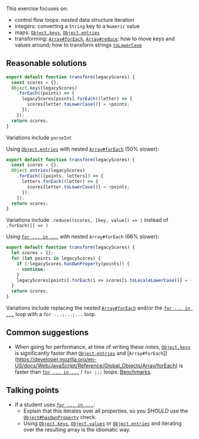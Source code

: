 This exercise focuses on:
- control flow loops: _nested_ data structure iteration
- integers: converting a `String` key to a `Numeric` value
- maps: [`Object.keys`](https://developer.mozilla.org/en-US/docs/Web/JavaScript/Reference/Global_Objects/Object/keys), [`Object.entries`](https://developer.mozilla.org/en-US/docs/Web/JavaScript/Reference/Global_Objects/Object/entries)
- transforming: [`Array#forEach`](https://developer.mozilla.org/en-US/docs/Web/JavaScript/Reference/Global_Objects/Array/forEach), [`Array#reduce`](https://developer.mozilla.org/en-US/docs/Web/JavaScript/Reference/Global_Objects/Array/reduce); how to move keys and values around; how to transform strings [`toLowerCase`](https://developer.mozilla.org/en-US/docs/Web/JavaScript/Reference/Global_Objects/String/toLowerCase)

## Reasonable solutions
```javascript
export default function transform(legacyScores) {
  const scores = {};
  Object.keys(legacyScores)
    .forEach((points) => {
      legacyScores[points].forEach((letter) => {
        scores[letter.toLowerCase()] = +points;
      });
    });
  return scores;
}
```
Variations include `parseInt`

Using [`Object.entries`](https://developer.mozilla.org/en-US/docs/Web/JavaScript/Reference/Global_Objects/Object/entries) with nested [`Array#forEach`](https://developer.mozilla.org/en-US/docs/Web/JavaScript/Reference/Global_Objects/Array/forEach) (50% slower):
```javascript
export default function transform(legacyScores) {
  const scores = {};
  Object.entries(legacyScores)
    .forEach(([points, letters]) => {
      letters.forEach((letter) => {
        scores[letter.toLowerCase()] = +points;
      });
    });
  return scores;
}
```
Variations include `.reduce((scores, [key, value]) => )` instead of `.forEach([] => )`

Using [`for ... in ...`](https://developer.mozilla.org/en-US/docs/Web/JavaScript/Reference/Statements/for...in) with nested `Array#forEach` (66% slower):
```javascript
export default function transform(legacyScores) {
  let scores = {};
  for (let points in legacyScores) {
    if (!legacyScores.hasOwnProperty(points)) {
      continue;
    }
    legacyScores[points].forEach(i => scores[i.toLocaleLowerCase()] = +points);
  }
  return scores;
}
```
Variations include replacing the nested [`Array#forEach`](https://developer.mozilla.org/en-US/docs/Web/JavaScript/Reference/Global_Objects/Array/forEach) and/or the [`for ... in ...`](https://developer.mozilla.org/en-US/docs/Web/JavaScript/Reference/Statements/for...in) loop with a `for ...;...;...` loop.

## Common suggestions
- When going for performance, at time of writing these notes, [`Object.keys`](https://developer.mozilla.org/en-US/docs/Web/JavaScript/Reference/Global_Objects/Object/keys) is significantly faster than [`Object.entries`](https://developer.mozilla.org/en-US/docs/Web/JavaScript/Reference/Global_Objects/Object/entries) and [`Array#forEach`]](https://developer.mozilla.org/en-US/docs/Web/JavaScript/Reference/Global_Objects/Array/forEach) is faster than [`for ... in ...`](https://developer.mozilla.org/en-US/docs/Web/JavaScript/Reference/Statements/for...in) / `for ;;;` loops: [Benchmarks](https://run.perf.zone/view/Nested-object-iteration-1542907930560).


## Talking points
- If a student uses [`for ... in ...`](https://developer.mozilla.org/en-US/docs/Web/JavaScript/Reference/Statements/for...in):
  - Explain that this iterates over all properties, so you _SHOULD_ use the [`Object#hasOwnProperty`](https://developer.mozilla.org/en-US/docs/Web/JavaScript/Reference/Global_Objects/Object/hasOwnProperty) check.
  - Using [`Object.keys`](https://developer.mozilla.org/en-US/docs/Web/JavaScript/Reference/Global_Objects/Object/keys), [`Object.values`](https://developer.mozilla.org/en-US/docs/Web/JavaScript/Reference/Global_Objects/Object/values) or [`Object.entries`](https://developer.mozilla.org/en-US/docs/Web/JavaScript/Reference/Global_Objects/Object/entries) and iterating over the resulting array is the idiomatic way.
